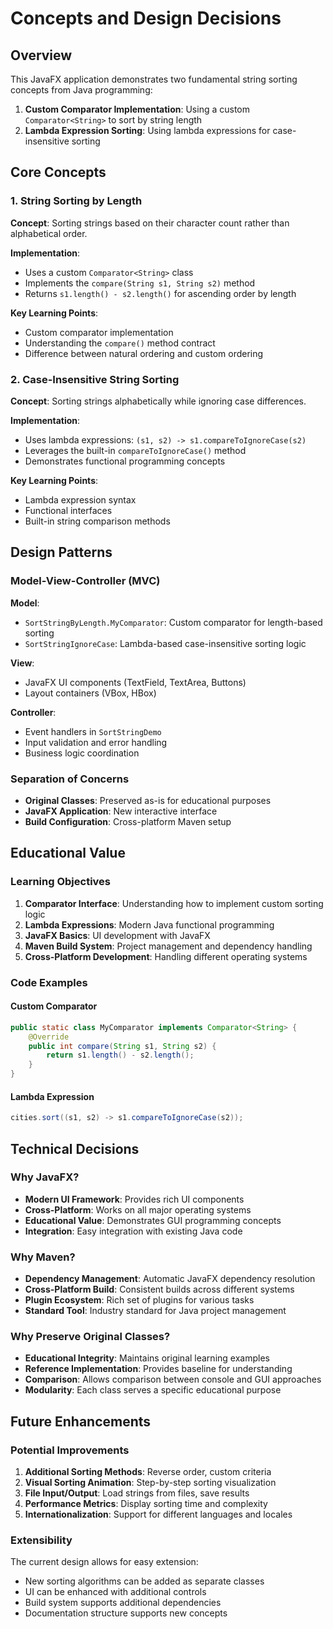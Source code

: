 # Concepts and Design Decisions

## Overview

This JavaFX application demonstrates two fundamental string sorting concepts from Java programming:

1. **Custom Comparator Implementation**: Using a custom `Comparator<String>` to sort by string length
2. **Lambda Expression Sorting**: Using lambda expressions for case-insensitive sorting

## Core Concepts

### 1. String Sorting by Length

**Concept**: Sorting strings based on their character count rather than alphabetical order.

**Implementation**: 
- Uses a custom `Comparator<String>` class
- Implements the `compare(String s1, String s2)` method
- Returns `s1.length() - s2.length()` for ascending order by length

**Key Learning Points**:
- Custom comparator implementation
- Understanding the `compare()` method contract
- Difference between natural ordering and custom ordering

### 2. Case-Insensitive String Sorting

**Concept**: Sorting strings alphabetically while ignoring case differences.

**Implementation**:
- Uses lambda expressions: `(s1, s2) -> s1.compareToIgnoreCase(s2)`
- Leverages the built-in `compareToIgnoreCase()` method
- Demonstrates functional programming concepts

**Key Learning Points**:
- Lambda expression syntax
- Functional interfaces
- Built-in string comparison methods

## Design Patterns

### Model-View-Controller (MVC)

**Model**: 
- `SortStringByLength.MyComparator`: Custom comparator for length-based sorting
- `SortStringIgnoreCase`: Lambda-based case-insensitive sorting logic

**View**: 
- JavaFX UI components (TextField, TextArea, Buttons)
- Layout containers (VBox, HBox)

**Controller**: 
- Event handlers in `SortStringDemo`
- Input validation and error handling
- Business logic coordination

### Separation of Concerns

- **Original Classes**: Preserved as-is for educational purposes
- **JavaFX Application**: New interactive interface
- **Build Configuration**: Cross-platform Maven setup

## Educational Value

### Learning Objectives

1. **Comparator Interface**: Understanding how to implement custom sorting logic
2. **Lambda Expressions**: Modern Java functional programming
3. **JavaFX Basics**: UI development with JavaFX
4. **Maven Build System**: Project management and dependency handling
5. **Cross-Platform Development**: Handling different operating systems

### Code Examples

#### Custom Comparator
```java
public static class MyComparator implements Comparator<String> {
    @Override
    public int compare(String s1, String s2) {
        return s1.length() - s2.length();
    }
}
```

#### Lambda Expression
```java
cities.sort((s1, s2) -> s1.compareToIgnoreCase(s2));
```

## Technical Decisions

### Why JavaFX?

- **Modern UI Framework**: Provides rich UI components
- **Cross-Platform**: Works on all major operating systems
- **Educational Value**: Demonstrates GUI programming concepts
- **Integration**: Easy integration with existing Java code

### Why Maven?

- **Dependency Management**: Automatic JavaFX dependency resolution
- **Cross-Platform Build**: Consistent builds across different systems
- **Plugin Ecosystem**: Rich set of plugins for various tasks
- **Standard Tool**: Industry standard for Java project management

### Why Preserve Original Classes?

- **Educational Integrity**: Maintains original learning examples
- **Reference Implementation**: Provides baseline for understanding
- **Comparison**: Allows comparison between console and GUI approaches
- **Modularity**: Each class serves a specific educational purpose

## Future Enhancements

### Potential Improvements

1. **Additional Sorting Methods**: Reverse order, custom criteria
2. **Visual Sorting Animation**: Step-by-step sorting visualization
3. **File Input/Output**: Load strings from files, save results
4. **Performance Metrics**: Display sorting time and complexity
5. **Internationalization**: Support for different languages and locales

### Extensibility

The current design allows for easy extension:
- New sorting algorithms can be added as separate classes
- UI can be enhanced with additional controls
- Build system supports additional dependencies
- Documentation structure supports new concepts 